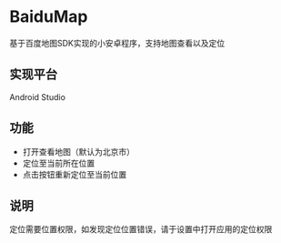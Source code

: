 # BaiduMap
基于百度地图SDK实现的小安卓程序，支持地图查看以及定位

## 实现平台
Android Studio

## 功能
* 打开查看地图（默认为北京市）
* 定位至当前所在位置
* 点击按钮重新定位至当前位置

## 说明
定位需要位置权限，如发现定位位置错误，请于设置中打开应用的定位权限

